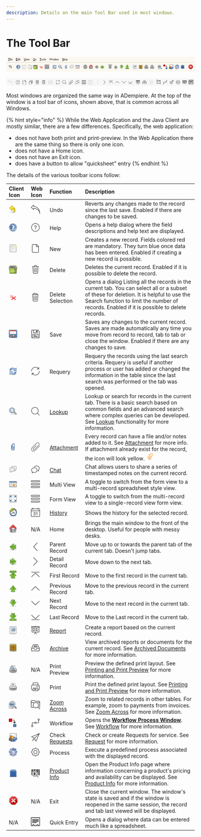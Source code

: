 ```yaml
---
description: Details on the main Tool Bar used in most windows.
---
```


# The Tool Bar

![The Application Menu and the Tool Bar that appears in most windows.](../../../.gitbook/assets/toolbarswing.PNG)

![The equivalent toolbar in the Web Application.](../../../.gitbook/assets/webui_toolbar.PNG)

Most windows are organized the same way in ADempiere. At the top of the window is a tool bar of icons, shown above, that is common across all Windows.   

{% hint style="info" %}
While the Web Application and the Java Client are mostly similar, there are a few differences. Specifically, the web application:

* does not have both print and print-preview. In the Web Application there are the same thing so there is only one icon.
* does not have a Home icon. 
* does not have an Exit icon.
* does have a button to allow "quicksheet" entry
{% endhint %}

The details of the various toolbar icons follow:

| Client Icon | Web Icon | Function | Description |
| :--- | :--- | :--- | :--- |
| ![](../../../.gitbook/assets/undo24.gif) | ![](../../../.gitbook/assets/ignore24.webicon.png)  | Undo | Reverts any changes made to the record since the last save. Enabled if there are changes to be saved. |
| ![](../../../.gitbook/assets/help24.gif) | ![](../../../.gitbook/assets/help24.webicon.png)  | Help | Opens a help dialog where the field descriptions and help text are displayed. |
| ![](../../../.gitbook/assets/new24.gif) | ![](../../../.gitbook/assets/new24.webicon.png)  | New | Creates a new record. Fields colored red are mandatory. They turn blue once data has been entered. Enabled if creating a new record is possible. |
| ![](../../../.gitbook/assets/delete24.gif) | ![](../../../.gitbook/assets/delete24.webicon.png)  | Delete | Deletes the current record. Enabled if it is possible to delete the record. |
| ![](../../../.gitbook/assets/deleteselection24.gif) | ![](../../../.gitbook/assets/deleteselection24.webicon.png)  | Delete Selection | Opens a dialog Listing all the records in the current tab. You can select all or a subset of these for deletion. It is helpful to use the Search function to limit the number of records. Enabled if it is possible to delete records. |
| ![](../../../.gitbook/assets/save24.gif) | ![](../../../.gitbook/assets/save24.webicon.png)  | Save | Saves any changes to the current record. Saves are made automatically any time you move from record to record, tab to tab or close the window. Enabled if there are any changes to save. |
| ![](../../../.gitbook/assets/refresh24.gif) | ![](../../../.gitbook/assets/refresh24.webicon.png)  | Requery | Requery the records using the last search criteria. Requery is useful if another process or user has added or changed the information in the table since the last search was performed or the tab was opened. |
| ![](../../../.gitbook/assets/find24.gif) | ![](../../../.gitbook/assets/find24.webicon.png)  | [Lookup](http://wiki.adempiere.net/Lookup) | Lookup or search for records in the current tab. There is a basic search based on common fields and an advanced search where complex queries can be developed. See [Lookup](http://wiki.adempiere.net/Lookup) functionality for more information. |
| ![](../../../.gitbook/assets/attachment24d.gif) | ![](../../../.gitbook/assets/attachment24.webicon.png)  | [Attachment](http://wiki.adempiere.net/Attachment) | Every record can have a file and/or notes added to it. See [Attachment](http://wiki.adempiere.net/Attachment) for more info.  If attachment already exist for the record, the icon will look yellow. ![](../../../.gitbook/assets/attachmentx24.gif) |
| ![](../../../.gitbook/assets/chat24.gif) | ![](../../../.gitbook/assets/chat24.webicon.png)  | [Chat](http://wiki.adempiere.net/Chat) | Chat allows users to share a series of timestamped notes on the current record. |
| ![](../../../.gitbook/assets/multi24.gif) | ![](../../../.gitbook/assets/multi24.webicon.png)  | Multi View | A toggle to switch from the form view to a multi-record spreadsheet style view. |
| ![](../../../.gitbook/assets/multix24.gif) | ![](../../../.gitbook/assets/multi24.webicon.png)  | Form View | A toggle to switch from the multi-record view to a single-record view form view. |
| ![](../../../.gitbook/assets/history24.gif) | ![](../../../.gitbook/assets/historyx24.webicon.png)  | [History](http://wiki.adempiere.net/History) | Shows the history for the selected record. |
| ![](../../../.gitbook/assets/home24.gif) | N/A | Home | Brings the main window to the front of the desktop. Useful for people with messy desks. |
| ![](../../../.gitbook/assets/parent24.gif) | ![](../../../.gitbook/assets/parent24.webicon.png)  | Parent Record | Move up to or towards the parent tab of the current tab. Doesn't jump tabs. |
| ![](../../../.gitbook/assets/detail24.gif) | ![](../../../.gitbook/assets/detail24.webicon.png)  | Detail Record | Move down to the next tab. |
| ![](../../../.gitbook/assets/first24.gif) | ![](../../../.gitbook/assets/first24.webicon.png)  | First Record | Move to the first record in the current tab. |
| ![](../../../.gitbook/assets/previous24.gif) | ![](../../../.gitbook/assets/previous24.webicon.png)  | Previous Record | Move to the previous record in the current tab. |
| ![](../../../.gitbook/assets/next24.gif) | ![](../../../.gitbook/assets/next24.webicon.png)  | Next Record | Move to the next record in the current tab. |
| ![](../../../.gitbook/assets/last24.gif) | ![](../../../.gitbook/assets/last24.webicon.png)  | Last Record | Move to the Last record in the current tab. |
| ![](../../../.gitbook/assets/report24.png) | ![](../../../.gitbook/assets/report24.webicon.png)  | [Report](http://wiki.adempiere.net/Report) | Create a report based on the current record. |
| ![](../../../.gitbook/assets/archive24.gif) | ![](../../../.gitbook/assets/archive24.webicon.png)  | [Archive](http://wiki.adempiere.net/Archived_Documents) | View archived reports or documents for the current record. See [Archived Documents](http://wiki.adempiere.net/Archived_Documents) for more information. |
| ![](../../../.gitbook/assets/printpreview24.gif) | N/A | Print Preview | Preview the defined print layout. See [Printing and Print Preview](http://wiki.adempiere.net/Printing_and_Print_Preview) for more information. |
| ![](../../../.gitbook/assets/print24.gif) | ![](../../../.gitbook/assets/print24.webicon.png)  | Print | Print the defined print layout. See [Printing and Print Preview](http://wiki.adempiere.net/Printing_and_Print_Preview) for more information. |
| ![](../../../.gitbook/assets/zoomacross24.gif) | ![](../../../.gitbook/assets/zoomacross24.webicon.png)  | [Zoom Across](http://wiki.adempiere.net/Zoom_Across) | Zoom to related records in other tables. For example, zoom to payments from invoices. See [Zoom Across](http://wiki.adempiere.net/Zoom_Across) for more information. |
| ![](../../../.gitbook/assets/workflow24.gif) | ![](../../../.gitbook/assets/workflow24.webicon.png)  | Workflow | Opens the [**Workflow Process Window**](http://wiki.adempiere.net/ManPageW_WorkflowProcess). See [Workflow](http://wiki.adempiere.net/Workflow) for more information. |
| ![](../../../.gitbook/assets/request24.gif) | ![](../../../.gitbook/assets/request24.webicon.png)  | Check [Requests](http://wiki.adempiere.net/Request) | Check or create Requests for service. See [Request](http://wiki.adempiere.net/Request) for more information. |
| ![](../../../.gitbook/assets/process24.gif) | ![](../../../.gitbook/assets/process24.webicon.png)  | Process | Execute a predefined process associated with the displayed record. |
| ![](../../../.gitbook/assets/product24.gif) | ![](../../../.gitbook/assets/product24.webicon.png)  | [Product Info](http://wiki.adempiere.net/Product_Info) | Open the Product Info page where information concerning a product's pricing and availability can be displayed. See [Product Info](http://wiki.adempiere.net/Product_Info) for more information. |
| ![](../../../.gitbook/assets/end24.gif) | N/A | Exit | Close the current window. The window's state is saved and if the window is reopened in the same session, the record and tab last viewed will be displayed. |
| N/A | ![](../../../.gitbook/assets/quickentry24.webicon.png)  | Quick Entry | Opens a dialog where data can be entered much like a spreadsheet. |

